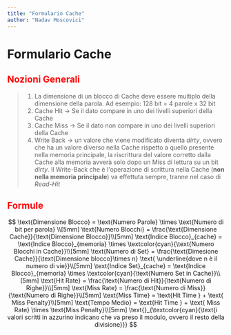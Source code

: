 ```yaml
---
title: "Formulario Cache"
author: "Nadav Moscovici"
---
```


# Formulario Cache

## <span style="color:red">Nozioni Generali</span>

>1. La dimensione di un blocco di Cache deve essere multiplo della dimensione della parola.
>Ad esempio: 128 bit = 4 parole x 32 bit
>2. Cache Hit -> Se il dato compare in uno dei livelli superiori della Cache
>3. Cache Miss -> Se il dato non compare in uno dei livelli superiori della Cache
>4. Write Back -> un valore che viene modificato diventa *dirty*, ovvero che ha un valore diverso nella Cache rispetto a quello presente nella memoria principale, la riscrittura del valore corretto dalla Cache alla memoria avverà solo dopo un Miss di lettura su un bit *dirty*. Il Write-Back che è l'operazione di scrittura nella Cache (**non nella memoria principale**) va effettuta sempre, tranne nel caso di *Read-Hit*

## <span style="color: red">Formule</span>

$$
\text{Dimensione Blocco} = \text{Numero Parole} \times \text{Numero di bit per parola} \\[5mm]
\text{Numero Blocchi} = \frac{\text{Dimensione Cache}}{\text{Dimensione Blocco}}\\[5mm] 
\text{Indice Blocco}_{cache} = \text{Indice Blocco}_{memoria} \times \textcolor{cyan}{\text{Numero Blocchi in Cache}}\\[5mm]
\text{Numero di Set} = \frac{\text{Dimesione Cache}}{\text{Dimensione blocco}\times n} \text{ \underline{dove n è il numero di vie}}\\[5mm]
\text{Indice Set}_{cache} = \text{Indice Blocco}_{memoria} \times \textcolor{cyan}{\text{Numero Set in Cache}}\\[5mm]
\text{Hit Rate} = \frac{\text{Numero di Hit}}{\text{Numero di Righe}}\\[5mm]
\text{Miss Rate} = \frac{\text{Numero di Miss}}{\text{Numero di Righe}}\\[5mm]
\text{Miss Time} = \text{Hit Time } + \text{ Miss Penalty}\\[5mm]
\text{Tempo Medio} = \text{Hit Time } + \text{ Miss Rate} \times \text{Miss Penalty}\\[5mm]
\text{}_{\textcolor{cyan}{\text{i valori scritti in azzurino indicano che va preso il modulo, ovvero il resto della divisione}}}
$$
